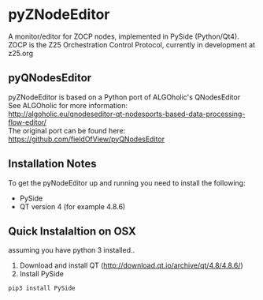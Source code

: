 pyZNodeEditor
=============
A monitor/editor for ZOCP nodes, implemented in PySide (Python/Qt4). 
ZOCP is the Z25 Orchestration Control Protocol, currently in 
development at z25.org

pyQNodesEditor
--------------
pyZNodeEditor is based on a Python port of ALGOholic's QNodesEditor  
See ALGOholic for more information:  
http://algoholic.eu/qnodeseditor-qt-nodesports-based-data-processing-flow-editor/  
The original port can be found here:  
https://github.com/fieldOfView/pyQNodesEditor  


Installation Notes
--------------
To get the pyNodeEditor up and running you need to install the following:

* PySide
* QT version 4 (for example 4.8.6)

Quick Instalaltion on OSX
--------------
assuming you have python 3 installed..

1. Download and install QT (http://download.qt.io/archive/qt/4.8/4.8.6/)
2. Install PySide
```
pip3 install PySide
```